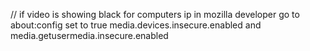 // if video is showing black for computers ip
in mozilla developer go to about:config set to true media.devices.insecure.enabled and media.getusermedia.insecure.enabled
